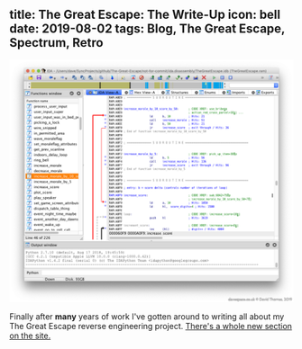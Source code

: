 title: The Great Escape: The Write-Up
icon: bell
date: 2019-08-02
tags: Blog, The Great Escape, Spectrum, Retro
----

<!-- begin summary -->

![IDA Pro disassembling The Great Escape.](../the.great.escape/tge/ida.png)

Finally after **many** years of work I've gotten around to writing all about my The Great Escape reverse engineering project. [There's a whole new section on the site.](../the.great.escape/)

<!-- end summary -->

